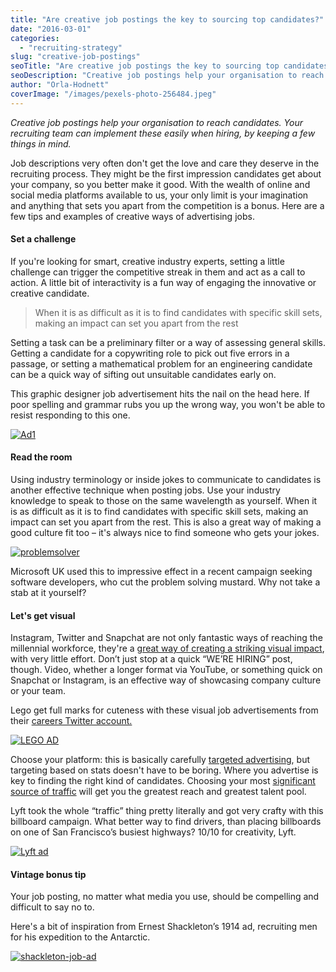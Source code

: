 ```yaml
---
title: "Are creative job postings the key to sourcing top candidates?"
date: "2016-03-01"
categories:
  - "recruiting-strategy"
slug: "creative-job-postings"
seoTitle: "Are creative job postings the key to sourcing top candidates?"
seoDescription: "Creative job postings help your organisation to reach candidates. Your recruiting team can implement these by keeping a few things in mind:"
author: "Orla-Hodnett"
coverImage: "/images/pexels-photo-256484.jpeg"
---
```


_Creative job postings help your organisation to reach candidates. Your recruiting team can implement these easily when hiring, by keeping a few things in mind._

Job descriptions very often don't get the love and care they deserve in the recruiting process. They might be the first impression candidates get about your company, so you better make it good. With the wealth of online and social media platforms available to us, your only limit is your imagination and anything that sets you apart from the competition is a bonus. Here are a few tips and examples of creative ways of advertising jobs.

#### Set a challenge

If you're looking for smart, creative industry experts, setting a little challenge can trigger the competitive streak in them and act as a call to action. A little bit of interactivity is a fun way of engaging the innovative or creative candidate.

> When it is as difficult as it is to find candidates with specific skill sets, making an impact can set you apart from the rest

Setting a task can be a preliminary filter or a way of assessing general skills. Getting a candidate for a copywriting role to pick out five errors in a passage, or setting a mathematical problem for an engineering candidate can be a quick way of sifting out unsuitable candidates early on.

This graphic designer job advertisement hits the nail on the head here. If poor spelling and grammar rubs you up the wrong way, you won't be able to resist responding to this one.

[![Ad1](/images/Ad1.jpg)](http://hirehive.io/wp-content/uploads/2016/03/Ad1.jpg)

#### Read the room

Using industry terminology or inside jokes to communicate to candidates is another effective technique when posting jobs. Use your industry knowledge to speak to those on the same wavelength as yourself. When it is as difficult as it is to find candidates with specific skill sets, making an impact can set you apart from the rest. This is also a great way of making a good culture fit too – it's always nice to find someone who gets your jokes.

[![problemsolver](/images/problemsolver.jpg)](http://hirehive.io/wp-content/uploads/2016/03/problemsolver.jpg)

Microsoft UK used this to impressive effect in a recent campaign seeking software developers, who cut the problem solving mustard. Why not take a stab at it yourself?

#### Let's get visual

Instagram, Twitter and Snapchat are not only fantastic ways of reaching the millennial workforce, they're a [great way of creating a striking visual impact](http://www.eremedia.com/ere/the-case-for-visual-job-descriptions/), with very little effort. Don’t just stop at a quick “WE’RE HIRING” post, though. Video, whether a longer format via YouTube, or something quick on Snapchat or Instagram, is an effective way of showcasing company culture or your team.

Lego get full marks for cuteness with these visual job advertisements from their [careers Twitter account.](https://twitter.com/LEGO_Careers?ref_src=twsrc%5Egoogle%7Ctwcamp%5Eserp%7Ctwgr%5Eauthor)

[![LEGO AD](/images/LEGO-AD.jpg)](http://hirehive.io/wp-content/uploads/2016/03/LEGO-AD.jpg)

Choose your platform: this is basically carefully [targeted advertising](http://www.eremedia.com/ere/creative-ways-to-distribute-your-job-postings/), but targeting based on stats doesn't have to be boring. Where you advertise is key to finding the right kind of candidates. Choosing your most [significant source of traffic](http://www.socialtalent.co/blog/how-recruiters-and-job-seekers-use-social-media-in-2015) will get you the greatest reach and greatest talent pool.

Lyft took the whole “traffic” thing pretty literally and got very crafty with this billboard campaign. What better way to find drivers, than placing billboards on one of San Francisco’s busiest highways? 10/10 for creativity, Lyft.

[![Lyft ad](/images/Lyft-ad.jpeg)](http://hirehive.io/wp-content/uploads/2016/03/Lyft-ad.jpeg)

#### Vintage bonus tip

Your job posting, no matter what media you use, should be compelling and difficult to say no to.

Here's a bit of inspiration from Ernest Shackleton’s 1914 ad, recruiting men for his expedition to the Antarctic.

[![shackleton-job-ad](/images/shackleton-job-ad.jpg)](http://hirehive.io/wp-content/uploads/2016/03/shackleton-job-ad.jpg)
